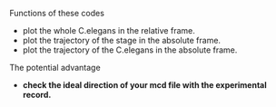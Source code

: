 Functions of these codes

* plot the whole C.elegans in the relative frame.
* plot the trajectory of the stage in the absolute frame.
* plot the trajectory of the C.elegans in the absolute frame.

The potential advantage

* **check the ideal direction of your mcd file with the experimental record.**